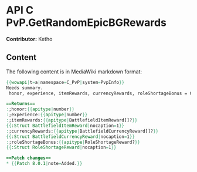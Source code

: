 # API C PvP.GetRandomEpicBGRewards

**Contributor:** Ketho

## Content

The following content is in MediaWiki markdown format:

```mediawiki
{{wowapi|t=a|namespace=C_PvP|system=PvpInfo}}
Needs summary.
 honor, experience, itemRewards, currencyRewards, roleShortageBonus = C_PvP.GetRandomEpicBGRewards()

==Returns==
:;honor:{{apitype|number}}
:;experience:{{apitype|number}}
:;itemRewards:{{apitype|BattlefieldItemReward[]?}}
{{:Struct BattlefieldItemReward|nocaption=1}}
:;currencyRewards:{{apitype|BattlefieldCurrencyReward[]?}}
{{:Struct BattlefieldCurrencyReward|nocaption=1}}
:;roleShortageBonus:{{apitype|RoleShortageReward?}}
{{:Struct RoleShortageReward|nocaption=1}}

==Patch changes==
* {{Patch 8.0.1|note=Added.}}
```
